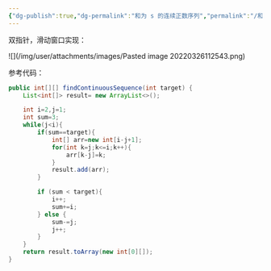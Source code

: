 ```yaml
---
{"dg-publish":true,"dg-permalink":"和为 s 的连续正数序列","permalink":"/和为 s 的连续正数序列/","title":"和为s的连续正数序列","tags":["双指针","滑动窗口"]}
---
```



双指针，滑动窗口实现：

![](/img/user/attachments/images/Pasted image 20220326112543.png)

参考代码：

```java
public int[][] findContinuousSequence(int target) {
	List<int[]> result= new ArrayList<>();

	int i=2,j=1;
	int sum=3;
	while(j<i){
		if(sum==target){
			int[] arr=new int[i-j+1];
			for(int k=j;k<=i;k++){
				arr[k-j]=k;
			}
			result.add(arr);
		}

		if (sum < target){
			i++;
			sum+=i;
		} else {
			sum-=j;       
			j++;
		}
	}
	return result.toArray(new int[0][]);
}
```